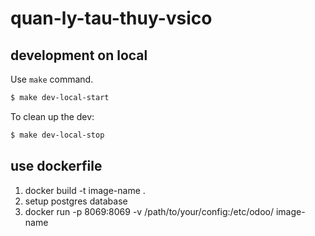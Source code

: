 # quan-ly-tau-thuy-vsico

## development on local
Use `make` command.
```bash
$ make dev-local-start
```

To clean up the dev:
```bash
$ make dev-local-stop
```

## use dockerfile

1. docker build -t image-name .
2. setup postgres database
3. docker run -p 8069:8069 -v /path/to/your/config:/etc/odoo/ image-name
